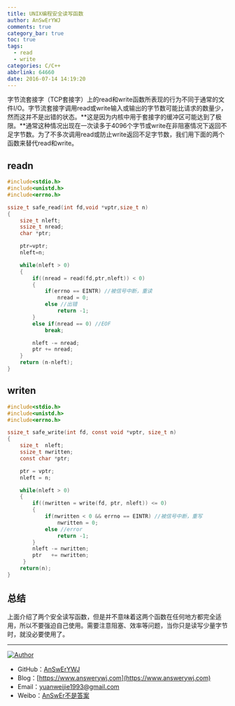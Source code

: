 ```yaml
---
title: UNIX编程安全读写函数
author: AnSwErYWJ
comments: true
category_bar: true
toc: true
tags:
  - read
  - write
categories: C/C++
abbrlink: 64660
date: 2016-07-14 14:19:20
---
```


字节流套接字（TCP套接字）上的read和write函数所表现的行为不同于通常的文件I/O。字节流套接字调用read或write输入或输出的字节数可能比请求的数量少，然而这并不是出错的状态。**这是因为内核中用于套接字的缓冲区可能达到了极限。**通常这种情况出现在一次读多于4096个字节或write在非阻塞情况下返回不足字节数。为了不多次调用read或防止write返回不足字节数，我们用下面的两个函数来替代read和write。

<!--more-->

## readn
```C
#include<stdio.h>
#include<unistd.h>
#include<errno.h>

ssize_t safe_read(int fd,void *vptr,size_t n)
{
    size_t nleft;
    ssize_t nread;
    char *ptr;

    ptr=vptr;
    nleft=n;

    while(nleft > 0)
    {
        if((nread = read(fd,ptr,nleft)) < 0)
        {
            if(errno == EINTR) //被信号中断，重读
                nread = 0;
            else //出错
                return -1;
        }
        else if(nread == 0) //EOF
	        break;

        nleft -= nread;
        ptr += nread;
    }
    return (n-nleft);
}
```

## writen
```C
#include<stdio.h>
#include<unistd.h>
#include<errno.h>

ssize_t	safe_write(int fd, const void *vptr, size_t n)
{
    size_t  nleft;
    ssize_t nwritten;
    const char *ptr;

    ptr = vptr;
    nleft = n;

    while(nleft > 0)
    {
    	if((nwritten = write(fd, ptr, nleft)) <= 0)
        {
            if(nwritten < 0 && errno == EINTR) //被信号中断，重写
                nwritten = 0;
            else //error
                return -1;
        }
		nleft -= nwritten;
		ptr   += nwritten;
     }
	return(n);
}
```

## 总结
上面介绍了两个安全读写函数，但是并不意味着这两个函数在任何地方都完全适用，所以不要强迫自己使用。需要注意阻塞、效率等问题，当你只是读写少量字节时，就没必要使用了。

-----

<a href="#"><img src="https://img.shields.io/badge/Author-AnSwErYWJ-blue" alt="Author"></a>
- GitHub：[AnSwErYWJ](https://github.com/AnSwErYWJ)
- Blog：[https://www.answerywj.com](https://www.answerywj.com) 
- Email：[yuanweijie1993@gmail.com](https://mail.google.com)
- Weibo：[AnSwEr不是答案](https://weibo.com/1783591593)